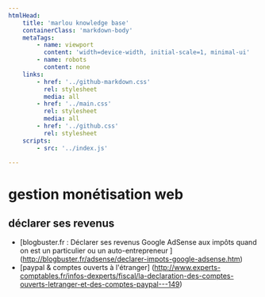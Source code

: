 ```yaml
---
htmlHead:
    title: 'marlou knowledge base' 
    containerClass: 'markdown-body'
    metaTags:
        - name: viewport
          content: 'width=device-width, initial-scale=1, minimal-ui'
        - name: robots
          content: none
    links:
        - href: '../github-markdown.css'
          rel: stylesheet
          media: all
        - href: '../main.css'
          rel: stylesheet
          media: all
        - href: '../github.css'
          rel: stylesheet
    scripts:
        - src: '../index.js'

---
```


# gestion monétisation web

## déclarer ses revenus

- [blogbuster.fr : Déclarer ses revenus Google AdSense aux impôts quand on est un particulier ou un auto-entrepreneur ] (http://blogbuster.fr/adsense/declarer-impots-google-adsense.htm)
- [paypal & comptes ouverts à l'étranger] (http://www.experts-comptables.fr/infos-dexperts/fiscal/la-declaration-des-comptes-ouverts-letranger-et-des-comptes-paypal---149)
